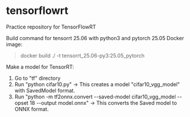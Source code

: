 # tensorflowrt
Practice repository for TensorFlowRT

Build command for tensorrt 25.06 with python3 and pytorch 25.05 Docker image:
> docker build ./ -t tensorrt_25.06-py3:25.05_pytorch

Make a model for TensorRT:
1. Go to "tf" directory
2. Run "python cifar10.py" -> This creates a model "cifar10_vgg_model" with SavedModel format.
3. Run "python -m tf2onnx.convert --saved-model cifar10_vgg_model --opset 18 --output model.onnx" -> This converts the Saved model to ONNX format.
